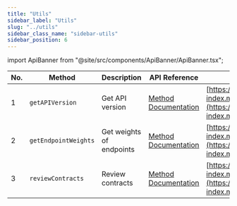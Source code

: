 ```yaml
---
title: "Utils"
sidebar_label: "Utils"
slug: "../utils"
sidebar_class_name: "sidebar-utils"
sidebar_position: 6
---
```


import ApiBanner from "@site/src/components/ApiBanner/ApiBanner.tsx";



| No. | Method                          | Description                          | API Reference                                                                                            | URL                                                                                     |
|-----|---------------------------------|--------------------------------------|----------------------------------------------------------------------------------------------------------|-----------------------------------------------------------------------------------------|
| 1   | `getAPIVersion`                 | Get API version                      | [Method Documentation](/web3-data-api/evm/reference/web3-api-version)          | [https://deep-index.moralis.io/api/v2.2/web3/version](https://deep-index.moralis.io/api/v2.2/web3/version)   |
| 2   | `getEndpointWeights`            | Get weights of endpoints             | [Method Documentation](/web3-data-api/evm/reference/endpoint-weights)          | [https://deep-index.moralis.io/api/v2.2/info/endpointWeights](https://deep-index.moralis.io/api/v2.2/info/endpointWeights) |
| 3   | `reviewContracts`               | Review contracts                     | [Method Documentation](/web3-data-api/evm/reference/contracts-review)          | [https://deep-index.moralis.io/api/v2.2/contracts-review](https://deep-index.moralis.io/api/v2.2/contracts-review)                   |
